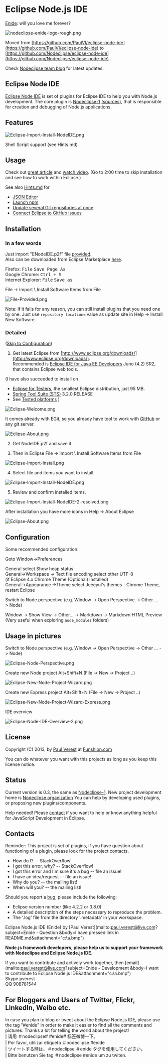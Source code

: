 # Eclipse Node.js IDE

[Enide](http://en.wikipedia.org/wiki/Enide): will you love me forever?

![nodeclipse-enide-logo-rough.png](nodeclipse-enide-logo-rough.png) 

Moved from [https://github.com/PaulVI/eclipse-node-ide](https://github.com/PaulVI/eclipse-node-ide)
 to [https://github.com/Nodeclipse/eclipse-node-ide](https://github.com/Nodeclipse/eclipse-node-ide) .

Check [Nodeclipse team blog](https://github.com/Nodeclipse/nodeclipse-blog#blog) for latest updates.

## Eclipse Node IDE

[Eclipse Node IDE](https://github.com/Nodeclipse/eclipse-node-ide) is set of plugins for Eclipse IDE to help you with Node.js development.
The core plugin is [Nodeclipse-1](http://tomotaro1065.github.com/nodeclipse/) [(sources)](https://github.com/Nodeclipse/nodeclipse-1),
 that is responsible for creation and debugging of Node.js applications.

## Features

![Eclipse-Import-Install-NodeIDE.png](Pictures/Eclipse-Import-Install-NodeIDE.png)

Shell Script support (see Hints.md)
 
## Usage

Check out [great article](http://www.tomotaro1065.com/nodeclipse/)
 and [watch video](http://tomotaro1065.github.com/nodeclipse/index2.htm).
 (Go to 2:00 time to skip installation and see how to work within Eclipse.)  
 
See also [Hints.md](https://github.com/Nodeclipse/eclipse-node-ide/blob/master/Hints.md#hints) for

* [JSON Editor](https://github.com/Nodeclipse/eclipse-node-ide/blob/master/Hints.md#json-editor)
* [Launch npm](https://github.com/Nodeclipse/eclipse-node-ide/blob/master/Hints.md#launch-npm)
* [Update several Git repositories at once](https://github.com/Nodeclipse/eclipse-node-ide/blob/master/Hints.md#update-several-git-repositories-at-once)
* [Connect Eclipse to GitHub issues](https://github.com/Nodeclipse/eclipse-node-ide/blob/master/Hints.md#connect-eclipse-to-github-issues) 

## Installation

### In a few words

Just import "ENodeIDE.p2f" file [provided](https://raw.github.com/Nodeclipse/eclipse-node-ide/master/ENodeIDE.p2f).  
Also can be downloaded from Eclipse Marketplace [here](http://marketplace.eclipse.org/content/enide-eclipse-nodejs-ide).

Firefox: <kbd>File</kbd> <kbd>Save Page As</kbd>  
Google Chrome: <kbd>Ctrl + S</kbd>  
Internet Explorer: <kbd>File</kbd> <kbd>Save as</kbd>

File -> Import \ Install Software Items from File

![File-Provided.png](Pictures/File-Provided.png)

Note: if it fails for any reason, you can still install plugins that you need one by one.
Just use <code>repository location=</code> value as update site in Help -> Install New Software. 

### Detailed

([Skip to Configuration](https://github.com/Nodeclipse/eclipse-node-ide/#configuration)) 

   1) Get latest Eclipse from [http://www.eclipse.org/downloads/](http://www.eclipse.org/downloads/).  
Recommended is [Eclipse IDE for Java EE Developers](http://www.eclipse.org/downloads/packages/eclipse-ide-java-ee-developers/junosr2)
 Juno (4.2) SR2,
that contains Eclipse web tools.

(I have also succeeded to install on

* [Eclipse for Testers](http://www.eclipse.org/downloads/packages/eclipse-testers/junosr2),
 the smallest Eclipse distribution, just 95 MB.
* [Spring Tool Suite (STS)](http://www.springsource.org/sts) 3.2.0.RELEASE
* See [Tested platforms](https://github.com/Nodeclipse/nodeclipse-blog#tested-platforms)
 )

![Eclipse-Welcome.png](Pictures/Eclipse-Welcome.png) 

It comes already with EGit, so you already have tool to work with [GitHub](https://github.com/) or any git server.

![Eclipse-About.png](Pictures/Eclipse-About.png)

   2) Get NodeIDE.p2f and save it.

   3) Then in Eclipse File -> Import \ Install Software Items from File

![Eclipse-Import-Install.png](Pictures/Eclipse-Import-Install.png)

   4) Select file and items you want to install.

![Eclipse-Import-Install-NodeIDE.png](Pictures/Eclipse-Import-Install-NodeIDE.png)

   5) Review and confirm installed items.

![Eclipse-Import-Install-NodeIDE-2-resolved.png](Pictures/Eclipse-Import-Install-NodeIDE-2-resolved.png)

After installation you have more icons in Help -> About Eclipse

![Eclipse-About.png](Pictures/Eclipse-About-2.png)

## Configuration

Some recommended configuration:

Goto Window->Preferences 

General select Show heap status  
General->Workspace -> Text file encoding select other UTF-8  
(if Eclipse 4.x Chrome Theme (Optional) installed)  
General->Appearance ->Theme select Jeeeyul's themes - Chrome Theme, restart Eclipse

Switch to Node perspective (e.g. Window -> Open Perspective -> Other ... -> Node)
  
Window -> Show View -> Other... -> Markdown -> Markdown HTML Preview  
(Very useful when exploring <code>node_modules</code> folders) 

## Usage in pictures

Switch to Node perspective (e.g. Window -> Open Perspective -> Other ... -> Node)

![Eclipse-Node-Perspective.png](Pictures/Eclipse-Node-Perspective.png)

Create new Node project 
Alt+Shift+N (File -> New -> Project ..)

![Eclipse-New-Node-Project-Wizard.png](Pictures/Eclipse-New-Node-Project-Wizard.png)

Create new Express project 
Alt+Shift+N (File -> New -> Project ..)

![Eclipse-New-Node-Project-Wizard-Express.png](Pictures/Eclipse-New-Node-Project-Wizard-Express.png)

IDE overview

![Eclipse-Node-IDE-Overview-2.png](Pictures/Eclipse-Node-IDE-Overview-2.png)

## License 

Copyright (C) 2013, by [Paul Verest](https://github.com/PaulVI/blog#blog) at [Funshion.com](http://www.funshion.com/english/index.html)

You can do whatever you want with this projects as long as you keep this license notice.

## Status

Current version is 0.3, the same as [Nodeclipse-1](http://tomotaro1065.github.com/nodeclipse/).
New project development home is [Nodeclipse organization](https://github.com/Nodeclipse/)
You can help by developing used plugins, or proposing new plugins/components.

<!--
DONE:
[provided link](http://github.com/downloads/Nodeclipse/eclipse-node-ide/EclipseNodeIDE-0.2.p2f). 
([how to link](http://stackoverflow.com/questions/13441720/download-binary-file-from-github-using-java))
 -->
 
Help needed! Please [contact](#contacts) if you want to help or know anything helpful for JavaScript Development in Eclipse.

## Contacts

Reminder: This project is set of plugins, if you have question about functioning of a plugin, please look for the project contacts. 

<!-- 
http://stackoverflow.com/privileges/create-tags
-->

* How do I? -- StackOverflow!
* I got this error, why? -- StackOverflow!
* I got this error and I'm sure it's a bug -- file an issue!
* I have an idea/request -- file an issue!
* Why do you? -- the mailing list!
* When will you? -- the mailing list! 

Should you report a [bug](https://github.com/Nodeclipse/eclipse-node-ide/issues), please include the following:

* Eclipse version number (like 4.2.2 or 3.8.0)
* A detailed description of the steps necessary to reproduce the problem.
* The '.log' file from the directory '.metadata' in your workspace.

Eclipse Node.js IDE (Enide) by [Paul Verest](mailto:paul.verest@live.com?subject=Enide - Question
&body=I have pressed link in README.md&attachment="c:\a.bmp")

**Node.js framework developers, please help us to support your framework with Nodeclipse and Eclipse Node.js IDE.**

If you want to contribute and actively work together, then [email](mailto:paul.verest@live.com?subject=Enide - Development
&body=I want to contribute to Eclipse Node.js IDE&attachment="c:\a.bmp")  
Skype pverest  
QQ 908781544  

## For Bloggers and Users of Twitter, Flickr, LinkedIn, Weibo etc.

In case you plan to blog or tweet about the Eclipse Node.js IDE, please use the tag "#enide"
 in order to make it easier to find all the comments and pictures. Thanks a lot for telling the world about the project!  
  | 请用 ＃nodeclipse# #enide# 标签微博一下。  
  | Por favor, utilizar etiqueta ＃nodeclipse #enide  
  | ツイートする時は、＃nodeclipse ＃enide タグを使用してください。   
  | Bitte benutzen Sie tag ＃nodeclipse #enide um zu twiten.

